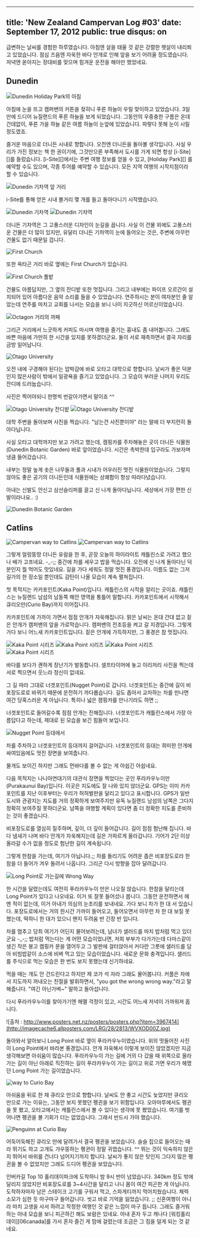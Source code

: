 ----
title: 'New Zealand Campervan Log #03'
date: September 17, 2012
public: true
disqus: on
----

급변하는 날씨를 경험한 하루였습니다.
아침엔 살을 태울 것 같은 강렬한 햇살이 내리쬐고 있었습니다.
점심 즈음엔 자욱한 바다 안개로 인해 앞을 보기 어려울 정도였습니다.
저녁엔 쏟아지는 장대비를 맞으며 힘겨운 운전을 해야만 했었네요.

Dunedin
-------

![Dunedin Holiday Park의 아침](/media/page/travel/new-zealand/newzealand-046.jpg)

아침에 눈을 뜨고 캠퍼밴의 커튼을 젖히니 푸른 하늘이 우릴 맞이하고 있었습니다.
3일 만에 드디어 뉴질랜드의 푸른 하늘을 보게 되었습니다.
그동안의 우중충한 구름은 온데간데없이, 푸른 가을 하늘 같은 여름 하늘이 눈앞에 있었습니다.
파랗다 못해 눈이 시릴 정도였죠.

즐거운 마음으로 더니든 시내로 향합니다.
오전엔 더니든을 돌아볼 생각입니다.
사실 우리가 가진 정보는 책 한 권이기에, 그것만으론 부족해서 도시를 가게 되면 항상 [i-Site][]를 들렀습니다.
[i-Site][]에서는 주변 여행 정보를 얻을 수 있고,
[Holiday Park][] 를 예약할 수도 있으며,
각종 투어를 예약할 수 있습니다.
모든 지역 여행의 시작지점이라 할 수 있습니다.

![Dunedin 기차역 앞 거리](/media/page/travel/new-zealand/newzealand-047.jpg)

i-Site를 통해 얻은 시내 볼거리 몇 개를 들고 돌아다니기 시작했습니다.

![Dunedin 기차역](/media/page/travel/new-zealand/newzealand-048.jpg)
![Dunedin 기차역](/media/page/travel/new-zealand/newzealand-050.jpg)

더니든 기차역은 그 고풍스러운 디자인이 눈길을 끕니다.
사실 이 건물 외에도 고풍스러운 건물은 더 많이 있지만,
유달리 더니든 기차역이 눈에 들어오는 것은,
주변에 아무런 건물도 없기 때문일 겁니다.

![First Church](/media/page/travel/new-zealand/newzealand-055.jpg)

또한 옥타곤 거리 바로 옆에는 First Church가 있습니다.

![First Church 풀밭](/media/page/travel/new-zealand/newzealand-056.jpg)

건물도 아름답지만, 그 옆의 잔디밭 또한 멋집니다.
그리고 내부에는 파이프 오르간이 설치되어 있어 아름다운 음악 소리를 들을 수 있었습니다.
연주하시는 분이 여자분인 줄 알았는데 연주를 마치고 교회를 나서는 모습을 보니 나이 지긋하신 어르신이었습니다.

![Octagon 거리의 까페](/media/page/travel/new-zealand/newzealand-063.jpg)

그리곤 거리에서 느긋하게 커피도 마시며 여행을 즐기는 흉내도 좀 내어봅니다.
그래도 바쁜 마음에 가만히 한 시간을 있지를 못하겠더군요.
둘이 서로 재촉하면서 결국 자리를 금방 일어납니다.

![Otago University](/media/page/travel/new-zealand/newzealand-071.jpg)

오전 내에 구경해야 된다는 압박감에 바로 오타고 대학으로 향합니다.
날씨가 좋은 덕분인지 많은사람이 밖에서 일광욕을 즐기고 있었습니다.
그 모습이 부러운 나머지 우리도 잔디에 드러눕습니다.

사진은 찍어야되니 한명씩 번갈아가면서 말이죠 ^^

![Otago University 잔디밭](/media/page/travel/new-zealand/newzealand-072.jpg)
![Otago University 잔디밭](/media/page/travel/new-zealand/newzealand-074.jpg)

대학 주변을 돌아보며 사진을 찍습니다.
"남는건 사진뿐이야" 라는 말에 더 부지런히 돌아다닙니다. 

사실 오타고 대학까지만 보고 가려고 했는데,
캠핑카를 주차해놓은 곳이 더니든 식물원(Dunedin Botanic Garden) 바로 앞이었습니다.
시간은 촉박한데 입구라도 가보자며 냉큼 들어갔습니다.

내부는 정말 높게 솟은 나무들과 풀과 시내가 어우러진 멋진 식물원이었습니다.
그렇지 않아도 좋은 공기의 더니든인데 식물원에는 상쾌함이 항상 따라다녔습니다.

아내는 신발도 안신고 삼선슬리퍼를 끌고 신 나게 돌아다닙니다.
세상에서 가장 편한 신발이라나요.. :)

![Dunedin Botanic Garden](/media/page/travel/new-zealand/newzealand-077.jpg)

Catlins
--------

![Campervan way to Catlins](/media/page/travel/new-zealand/newzealand-081.jpg)
![Campervan way to Catlins](/media/page/travel/new-zealand/newzealand-080.jpg)

그렇게 얼렁뚱땅 더니든 유람을 한 후, 곧장 오늘의 하이라이트 캐틀린스로 가려고 했으나 배가 고프네요. -_-;;
중간에 차를 세우고 밥을 먹습니다.
오전에 신 나게 돌아다닌 덕분인지 뭘 먹어도 맛있네요.
길을 가다 세워도 정말 멋진 풍경입니다.
이름도 없는 그저 길가의 한 장소일 뿐인데도 감탄이 나올 모습이 계속 펼쳐집니다.

첫 목적지는 카카포인트(Kaka Point)입니다.
캐틀린스의 시작을 알리는 곳이죠.
캐틀린스는 뉴질랜드 남섬의 남동쪽 해안 영역을 통틀어 말합니다.
카카포인트에서 시작해서 큐리오만(Curio Bay)까지 이어집니다.

카카포인트에 가까이 가면서 점점 안개가 자욱해집니다.
맑은 날씨는 온대 간대 없고 짙은 안개가 캠퍼밴의 앞을 가로막습니다.
캠퍼밴의 전조등을 켜고 갈 지경입니다.
그렇게 가다 보니 어느새 카카포인트입니다.
짙은 안개에 가득하지만, 그 풍경은 참 멋집니다.

![Kaka Point 시리즈](/media/page/travel/new-zealand/newzealand-083.jpg)
![Kaka Point 시리즈](/media/page/travel/new-zealand/newzealand-087.jpg)
![Kaka Point 시리즈](/media/page/travel/new-zealand/newzealand-089.jpg)
![Kaka Point 시리즈](/media/page/travel/new-zealand/newzealand-090.jpg)

바다를 보다가 괜하게 장난기가 발동합니다.
셀프타이머에 놓고 이리저리 사진을 찍는데 서로 찍으면서 웃느라 정신이 없네요.

그 길 따라 그대로 너겟포인트(Nugget Point)로 갑니다.
너겟포인트는 중간에 길이 비포장도로로 바뀌기 때문에 운전하기 까다롭습니다.
길도 좁아서 교차하는 차를 만나면 여간 당혹스러운 게 아닙니다.
특히나 넓은 캠핑카를 만나기라도 하면 ;;

너겟포인트로 들어갈수록 점점 안개는 진해집니다.
너겟포인트가 캐틀린스에서 가장 아름답다고 하는데,
제대로 된 모습을 보긴 힘들어 보입니다.

![Nugget Point 등대에서](/media/page/travel/new-zealand/newzealand-095.jpg)

차를 주차하고 너겟포인트의 등대까지 걸어갑니다.
너겟포인트의 등대는 희미한 안개에 싸여있음에도 멋진 장면을 보여줍니다.

물개도 보이긴 하지만 그래도 먼바다를 볼 수 없는 게 아쉽긴 아쉽네요.

다음 목적지는 나니아연대기의 대관식 장면을 찍었다는 곳인 푸라카우누이만(Purakaunui Bay)입니다.
이곳은 지도에도 잘 나와 있지 않더군요.
GPS는 이미 카카포인트를 지난 이후부터는 우리가 허허벌판을 달리고 있다고 표시합니다.
GPS가 일반 도시와 관광지는 지도를 거의 정확하게 보여주지만 유독 뉴질랜드 남섬의 남쪽은 그다지 정확히 보여주질 못하더군요.
남쪽을 여행할 계획이 있다면 좀 더 정확한 지도를 준비하는 것이 좋겠습니다.

비포장도로를 열심히 질주하며, 깊이, 더 깊이 들어갑니다.
길이 점점 험난해 집니다.
바다 냄새가 나며 바다 안개가 자욱해지는데 길은 가파르게 올라갑니다.
기어가 2단 이상 올라갈 수가 없을 정도로 험난한 길이 계속됩니다.

그렇게 한참을 가는데, 여기가 아닙니다.;;
차를 돌리기도 어려운 좁은 비포장도로라 한참을 더 들어가 겨우 돌려서 나옵니다.
그리곤 다시 방향을 잡아 달려갑니다.

![Long Point로 가는길에 Wrong Way](/media/page/travel/new-zealand/newzealand-096.jpg)

한 시간을 달렸는데도 여전히 푸라카우누이 만은 나오질 않습니다.
한참을 달리는데 Long Point가 있다고 나오네요.
이거 또 잘못 들어섰나 봅니다.
그동안 운전하면서 헤멘 적이 없는데, 이거 아내가 의심의 눈초리를 보내네요.
가다 보니 차가 한 대 서 있습니다.
포장도로에서는 거의 한시간 가까이 들어오고,
들어오면서 아무런 차 한 대 보질 못했는데,
떡하니 한 대가 있으니 왠지 두려움 반 긴장 반 입니다.

차를 멈추고 당최 여기가 어딘지 물어보려는데, 남녀가 샐러드를 마치 밥처럼 먹고 있더군요 -_-;;
밥처럼 먹는다는 게 어떤 모습이었냐면,
저희 부부가 다가가는데 다마스같이 생긴 작은 봉고 캠핑카 문을 열어두고
그 발판에 걸터앉아서 커다란 그릇에 샐러드를 담아 비빔밥같이 소스에 비벼 먹고 있는 모습이었습니다.
새로운 문화 충격입니다.
샐러드를 주식으로 먹는 모습은 한 번도 보지 못했는데 신기하네요. 

먹을 때는 개도 안 건드린다고 하지만 제 코가 석 자라 그래도 물어봅니다.
커플은 차에서 지도까지 꺼내오는 친절을 발휘하면서,
"you got the wrong wrong way."라고 말해줍니다.
"여긴 아닌가벼~" 말하고 돌아섭니다.

다시 푸라카우누이를 찾아가기엔 헤맬 걱정이 있고, 시간도 어느새 저녁이 가까워져 옵니다.

![출처 : http://www.posters.net.nz/posters/posters.php?item=3967414](http://imagecache6.allposters.com/LRG/28/2813/WVXOD00Z.jpg)

돌아와서 알아보니 Long Point 바로 옆이 푸라카우누이였습니다.
위의 멋들어진 사진이 Long Point에서 바라본 풍경입니다.
안개 자욱해서 이렇게 보이진 않았겠지만 지금 생각해보면 아쉬움이 많습니다.
푸라카우누이 가는 길에 거의 다 갔을 때 위쪽으로 올라가는 길이 아닌 아래로 직진하는 길이 푸라카우누이 가는 길이고 위로 가면 우리가 헤맸던 Long Point 가는 길이었습니다.

![way to Curio Bay](/media/page/travel/new-zealand/newzealand-099.jpg)

아쉬움을 뒤로 한 채 큐리오 만으로 향합니다.
날씨도 안 좋고 시간도 늦었지만 큐리오 만으로 가는 이유는,
그동안 보지 못했던 펭귄을 보기 위함입니다.
오아마루에서도 펭귄을 못 봤고, 오타고에서는 캐틀린스에서 볼 수 있다는 생각에 못 봤었습니다.
여기를 벗어나면 펭귄을 볼 기회가 더는 없었습니다.
그래서 반드시 가야 했습니다.

![Penguinn at Curio Bay](/media/page/travel/new-zealand/newzealand-100.jpg)

어둑어둑해진 큐리오 만에 달려가서 결국 펭귄을 보았습니다.
슬슬 집으로 들어오는 때라 뛰기도 하고 고개도 갸우뚱하는 펭귄이 정말 귀엽습니다. ^^
뛰는 것이 익숙하지 않은지 뛰어서 바위를 건너다 넘어지기까지 합니다.
날씨가 좋지 않은 탓인지 그다지 많은 펭귄을 볼 수 없었지만 그래도 드디어 펭귄을 보았습니다.

인버카길 Top 10 홀리데이파크에 도착하니 밤 9시 반이 넘었습니다.
340km 정도 밖에 달리지 않았지만 비포장도로를 3~4시간을 달리고 나니 몸이 여간 피곤한 게 아닙니다.
도착하자마자 남은 스테이크 고기를 구워서 먹고, 스파게티까지 먹어치웠습니다.
체력 소모가 심한 듯 마구마구 들어갑니다.
씻고 바로 기억을 잃었습니다. ;;
신혼여행이 아니라 마치 고생을 사서 하려고 작정한 여행인 것 같은 느낌이 마구 듭니다.
그래도 즐거워하는 아내 모습을 보니 피곤하긴 해도 보람은 있네요.
아내 혼자 두고 캐나다 [워킹홀리데이][06canada]를 가서 혼자 즐긴 게 맘에 걸렸는데 조금은 그 짐을 덜게 되는 것 같네요.

